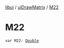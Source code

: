 [libui](../index.md) / [uiDrawMatrix](index.md) / [M22](./-m22.md)

# M22

`var M22: `[`Double`](https://kotlinlang.org/api/latest/jvm/stdlib/kotlin/-double/index.html)
